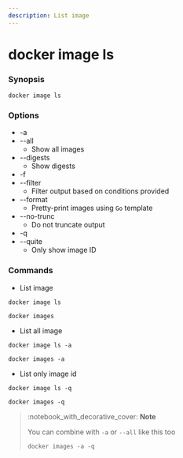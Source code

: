 ```yaml
---
description: List image
---
```


# docker image ls

### Synopsis

```
docker image ls
```

### Options

* \-a
* \--all
  * Show all images
* \--digests
  * Show digests
* \-f
* \--filter
  * Filter output based on conditions provided
* \--format
  * Pretty-print images using `Go` template
* \--no-trunc
  * Do not truncate output
* \-q
* \--quite
  * Only show image ID

### Commands

* List image

```
docker image ls
```

```
docker images
```

* List all image

```
docker image ls -a
```

```
docker images -a
```

* List only image id

```
docker image ls -q
```

```
docker images -q
```

> :notebook\_with\_decorative\_cover: **Note**
>
> You can combine with `-a` or `--all` like this too
>
> ```
> docker images -a -q
> ```
